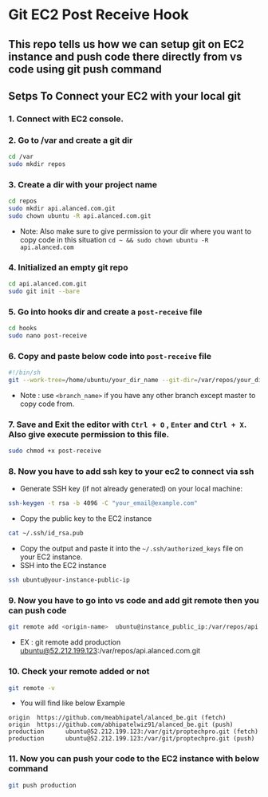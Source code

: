 # Git EC2 Post Receive Hook
This repo tells us how we can setup git on EC2 instance and push code there directly from vs code using git push command
---

## Setps To Connect your EC2 with your local git 

### 1. Connect with EC2 console.

### 2. Go to /var and create a git dir
```sh
cd /var
sudo mkdir repos
```

### 3. Create a dir with your project name
```sh
cd repos
sudo mkdir api.alanced.com.git
sudo chown ubuntu -R api.alanced.com.git
```
- Note: Also make sure to give permission to your dir where you want to copy code in this situation `cd ~ && sudo chown ubuntu -R api.alanced.com`

### 4. Initialized an empty git repo
```sh
cd api.alanced.com.git
sudo git init --bare
```

### 5. Go into hooks dir and create a `post-receive` file 
```sh
cd hooks 
sudo nano post-receive
```

### 6. Copy and paste below code into `post-receive` file
```sh
#!/bin/sh
git --work-tree=/home/ubuntu/your_dir_name --git-dir=/var/repos/your_dir_name.git checkout -f <branch_name>
```
- Note : use `<branch_name>` if you have any other branch except master to copy code from.

  
### 7. Save and Exit the editor with `Ctrl + O` , `Enter` and `Ctrl + X`. Also give execute permission to this file.
```sh
sudo chmod +x post-receive
```

### 8. Now you have to add ssh key to your ec2 to connect via ssh
- Generate SSH key (if not already generated) on your local machine:
```sh
ssh-keygen -t rsa -b 4096 -C "your_email@example.com"
```
- Copy the public key to the EC2 instance
```sh
cat ~/.ssh/id_rsa.pub
```
- Copy the output and paste it into the `~/.ssh/authorized_keys` file on your EC2 instance.
- SSH into the EC2 instance
```sh
ssh ubuntu@your-instance-public-ip
```

### 9. Now you have to go into vs code and add git remote then you can push code
```sh
git remote add <origin-name>  ubuntu@instance_public_ip:/var/repos/api.alanced.com.git
```
- EX : git remote add production ubuntu@52.212.199.123:/var/repos/api.alanced.com.git

### 10. Check your  remote added or not 
```sh
git remote -v
```
- You will find like below Example  
```
origin  https://github.com/meabhipatel/alanced_be.git (fetch)    
origin  https://github.com/abhipatelwiz91/alanced_be.git (push)      
production      ubuntu@52.212.199.123:/var/git/proptechpro.git (fetch)           
production      ubuntu@52.212.199.123:/var/git/proptechpro.git (push)
```

### 11. Now you can push your code to the EC2 instance with below command
```sh
git push production
```

